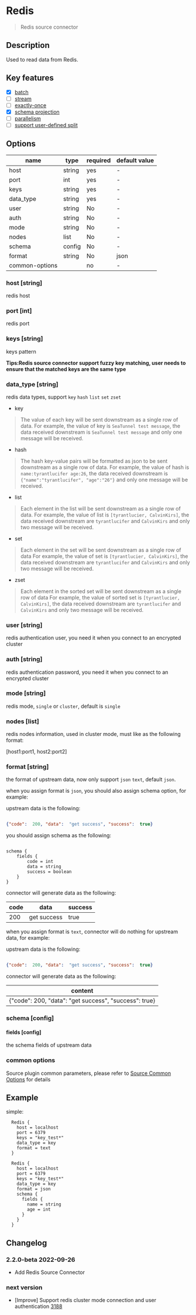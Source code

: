# Redis

> Redis source connector

## Description

Used to read data from Redis.

## Key features

- [x] [batch](../../concept/connector-v2-features.md)
- [ ] [stream](../../concept/connector-v2-features.md)
- [ ] [exactly-once](../../concept/connector-v2-features.md)
- [x] [schema projection](../../concept/connector-v2-features.md)
- [ ] [parallelism](../../concept/connector-v2-features.md)
- [ ] [support user-defined split](../../concept/connector-v2-features.md)

##  Options

| name           | type   | required | default value |
|----------------|--------|----------|---------------|
| host           | string | yes      | -             |
| port           | int    | yes      | -             |
| keys           | string | yes      | -             |
| data_type      | string | yes      | -             |
| user           | string | No       | -             |
| auth           | string | No       | -             |
| mode           | string | No       | -             |
| nodes          | list   | No       | -             |
| schema         | config | No       | -             |
| format         | string | No       | json          |
| common-options |        | no       | -             |

### host [string]

redis host

### port [int]

redis port

### keys [string]

keys pattern

**Tips:Redis source connector support fuzzy key matching, user needs to ensure that the matched keys are the same type**

### data_type [string]

redis data types, support `key` `hash` `list` `set` `zset`

- key
> The value of each key will be sent downstream as a single row of data.
> For example, the value of key is `SeaTunnel test message`, the data received downstream is `SeaTunnel test message` and only one message will be received.


- hash
> The hash key-value pairs will be formatted as json to be sent downstream as a single row of data.
> For example, the value of hash is `name:tyrantlucifer age:26`, the data received downstream is `{"name":"tyrantlucifer", "age":"26"}` and only one message will be received.

- list
> Each element in the list will be sent downstream as a single row of data.
> For example, the value of list is `[tyrantlucier, CalvinKirs]`, the data received downstream are `tyrantlucifer` and `CalvinKirs` and only two message will be received.

- set
> Each element in the set will be sent downstream as a single row of data
> For example, the value of set is `[tyrantlucier, CalvinKirs]`, the data received downstream are `tyrantlucifer` and `CalvinKirs` and only two message will be received.

- zset
> Each element in the sorted set will be sent downstream as a single row of data
> For example, the value of sorted set is `[tyrantlucier, CalvinKirs]`, the data received downstream are `tyrantlucifer` and `CalvinKirs` and only two message will be received.

### user [string]

redis authentication user, you need it when you connect to an encrypted cluster

### auth [string]

redis authentication password, you need it when you connect to an encrypted cluster

### mode [string]

redis mode, `single` or `cluster`, default is `single`

### nodes [list]

redis nodes information, used in cluster mode, must like as the following format: 

[host1:port1, host2:port2]

### format [string]

the format of upstream data, now only support `json` `text`, default `json`.

when you assign format is `json`, you should also assign schema option, for example:

upstream data is the following:

```json

{"code":  200, "data":  "get success", "success":  true}

```

you should assign schema as the following:

```hocon

schema {
    fields {
        code = int
        data = string
        success = boolean
    }
}

```

connector will generate data as the following:

| code | data        | success |
|------|-------------|---------|
| 200  | get success | true    |

when you assign format is `text`, connector will do nothing for upstream data, for example:

upstream data is the following:

```json

{"code":  200, "data":  "get success", "success":  true}

```

connector will generate data as the following:

| content |
|---------|
| {"code":  200, "data":  "get success", "success":  true}        |

### schema [config]

#### fields [config]

the schema fields of upstream data

### common options 

Source plugin common parameters, please refer to [Source Common Options](common-options.md) for details

## Example

simple:

```hocon
  Redis {
    host = localhost
    port = 6379
    keys = "key_test*"
    data_type = key
    format = text
  }
```

```hocon
  Redis {
    host = localhost
    port = 6379
    keys = "key_test*"
    data_type = key
    format = json
    schema {
      fields {
        name = string
        age = int
      }
    }
  }
```

## Changelog

### 2.2.0-beta 2022-09-26

- Add Redis Source Connector

### next version

- [Improve] Support redis cluster mode connection and user authentication [3188](https://github.com/apache/incubator-seatunnel/pull/3188)
